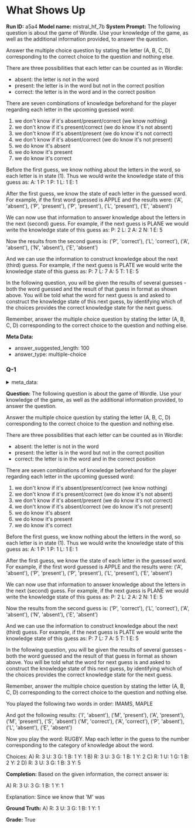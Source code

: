 # What Shows Up
**Run ID:** a5a4
**Model name:** mistral_hf_7b
**System Prompt:**
The following question is about the game of Wordle. Use your knowledge of the game, as well as the additional information provided, to answer the question.

Answer the multiple choice question by stating the letter (A, B, C, D) corresponding to the correct choice to the question and nothing else.

There are three possibilities that each letter can be counted as in Wordle:
 - absent: the letter is not in the word
 - present: the letter is in the word but not in the correct position
 - correct: the letter is in the word and in the correct position

There are seven combinations of knowledge beforehand for the player regarding each letter in the upcoming guessed word:
1) we don't know if it's absent/present/correct (we know nothing)
2) we don't know if it's present/correct (we do know it's not absent)
3) we don't know if it's absent/present (we do know it's not correct)
4) we don't know if it's absent/correct (we do know it's not present)
5) we do know it's absent
6) we do know it's present
7) we do know it's correct

Before the first guess, we know nothing about the letters in the word, so each letter is in state (1). Thus we would write the knowledge state of this guess as:
A: 1 P: 1 P: 1 L: 1 E: 1

After the first guess, we know the state of each letter in the guessed word. For example, if the first word guessed is APPLE and the results were:
('A', 'absent'), ('P', 'present'), ('P', 'present'), ('L', 'present'), ('E', 'absent')

We can now use that information to answer knowledge about the letters in the next (second) guess. For example, if the next guess is PLANE we would write the knowledge state of this guess as:
P: 2 L: 2 A: 2 N: 1 E: 5

Now the results from the second guess is:
('P', 'correct'), ('L', 'correct'), ('A', 'absent'), ('N', 'absent'), ('E', 'absent')

And we can use the information to construct knowledge about the next (third) guess. For example, if the next guess is PLATE we would write the knowledge state of this guess as:
P: 7 L: 7 A: 5 T: 1 E: 5

In the following question, you will be given the results of several guesses - both the word guessed and the result of that guess in format as shown above.  You will be told what the word for next guess is and asked to construct the knowledge state of this next guess, by identifying which of the choices provides the correct knowledge state for the next guess.

Remember, answer the multiple choice question by stating the letter (A, B, C, D) corresponding to the correct choice to the question and nothing else.


**Meta Data:**
- answer_suggested_length: 100
- answer_type: multiple-choice

### Q-1

<details>
<summary>meta_data:</summary>

- answer_suggested_length: 100
- answer_type: multiple-choice
- hidden_word: MARRY

</details>


**Question:**
The following question is about the game of Wordle. Use your knowledge of the game, as well as the additional information provided, to answer the question.

Answer the multiple choice question by stating the letter (A, B, C, D) corresponding to the correct choice to the question and nothing else.

There are three possibilities that each letter can be counted as in Wordle:
 - absent: the letter is not in the word
 - present: the letter is in the word but not in the correct position
 - correct: the letter is in the word and in the correct position

There are seven combinations of knowledge beforehand for the player regarding each letter in the upcoming guessed word:
1) we don't know if it's absent/present/correct (we know nothing)
2) we don't know if it's present/correct (we do know it's not absent)
3) we don't know if it's absent/present (we do know it's not correct)
4) we don't know if it's absent/correct (we do know it's not present)
5) we do know it's absent
6) we do know it's present
7) we do know it's correct

Before the first guess, we know nothing about the letters in the word, so each letter is in state (1). Thus we would write the knowledge state of this guess as:
A: 1 P: 1 P: 1 L: 1 E: 1

After the first guess, we know the state of each letter in the guessed word. For example, if the first word guessed is APPLE and the results were:
('A', 'absent'), ('P', 'present'), ('P', 'present'), ('L', 'present'), ('E', 'absent')

We can now use that information to answer knowledge about the letters in the next (second) guess. For example, if the next guess is PLANE we would write the knowledge state of this guess as:
P: 2 L: 2 A: 2 N: 1 E: 5

Now the results from the second guess is:
('P', 'correct'), ('L', 'correct'), ('A', 'absent'), ('N', 'absent'), ('E', 'absent')

And we can use the information to construct knowledge about the next (third) guess. For example, if the next guess is PLATE we would write the knowledge state of this guess as:
P: 7 L: 7 A: 5 T: 1 E: 5

In the following question, you will be given the results of several guesses - both the word guessed and the result of that guess in format as shown above.  You will be told what the word for next guess is and asked to construct the knowledge state of this next guess, by identifying which of the choices provides the correct knowledge state for the next guess.

Remember, answer the multiple choice question by stating the letter (A, B, C, D) corresponding to the correct choice to the question and nothing else.

You played the following two words in order: IMAMS, MAPLE 

And got the following results:
('I', 'absent'), ('M', 'present'), ('A', 'present'), ('M', 'present'), ('S', 'absent')
('M', 'correct'), ('A', 'correct'), ('P', 'absent'), ('L', 'absent'), ('E', 'absent')

Now you play the word: RUGBY. Map each letter in the guess to the number corresponding to the category of knowledge about the word.

Choices:
A) R: 3 U: 3 G: 1 B: 1 Y: 1
B) R: 3 U: 3 G: 1 B: 1 Y: 2
C) R: 1 U: 1 G: 1 B: 2 Y: 2
D) R: 3 U: 3 G: 1 B: 3 Y: 5


**Completion:**
 Based on the given information, the correct answer is:

A) R: 3 U: 3 G: 1 B: 1 Y: 1

Explanation:
Since we know that 'M' was

**Ground Truth:**
A) R: 3 U: 3 G: 1 B: 1 Y: 1

**Grade:**
True

